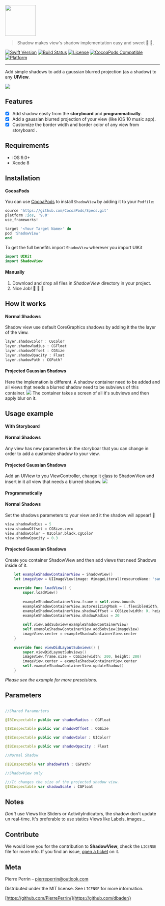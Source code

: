 <img src=https://github.com/PierrePerrin/ShadowView/raw/master/Ressources/ShadowLogoText.png height="100"/>

> Shadow makes view's shadow implementation easy and sweet 🎉 🎊.

[![Swift Version][swift-image]][swift-url] [![Build Status][travis-image]][travis-url] [![License][license-image]][license-url] [![CocoaPods Compatible](https://img.shields.io/cocoapods/v/EZSwiftExtensions.svg)](https://img.shields.io/cocoapods/v/LFAlertController.svg)   [![Platform](https://img.shields.io/cocoapods/p/LFAlertController.svg?style=flat)](http://cocoapods.org/pods/ShadowView)

----------

Add simple shadows to add a gaussian blurred projection (as a shadow) to any **UIView**.

![][example-image]

## Features

- [x] Add shadow easily from the **storyboard** and **programmatically**.
- [x] Add a gaussian blurred projection of your view (like iOS 10 music app).
- [x] Customize the border width and border color of any view from storyboard .

## Requirements

- iOS 9.0+
- Xcode 8

## Installation

#### CocoaPods
You can use [CocoaPods](http://cocoapods.org/) to install `ShadowView` by adding it to your `Podfile`:

```ruby
source 'https://github.com/CocoaPods/Specs.git'
platform :ios, '9.0'
use_frameworks!

target '<Your Target Name>' do
pod 'ShadowView'
end
```

To get the full benefits import `ShadowView` wherever you import UIKit

``` swift
import UIKit
import ShadowView
```
#### Manually
1. Download and drop all files in *ShadowView* directory in your project.  
2. Nice Job! 🎉 🎊 🎈 

## How it works

#### Normal Shadows
 
Shadow view use default CoreGraphics shadows by adding it the the layer of the view. 

``` swift
layer.shadowColor : CGColor
layer.shadowRadius : CGFloat
layer.shadowOffset : CGSize
layer.shadowOpacity : Float
layer.shadowPath : CGPath?
```

#### Projected Gaussian Shadows

Here the implemation is different. A shadow container need to be added and all views that needs a blurred shadow need to be subviews of this container.
![][example2-image]
The container takes a screen of all it's subviews and then apply blur on it.

## Usage example

#### With Storyboard

#### Normal Shadows

Any view has new paramerters in the storyboar that you can change in order to add a customize shadow to your view.  

#### Projected Gaussian Shadows
Add an UIView to you ViewController, change it class to ShadowView and insert in it all view that needs a blurred shadow.
![][exampleSTR2-image]

#### Programmatically

#### Normal Shadows

Set the shadows parameters to your view and it the shadow will appear! 🌟 

``` swift
view.shadowRadius = 5
view.shadowOffset = CGSize.zero
view.shadowColor = UIColor.black.cgColor
view.shadowOpacity = 0.3 
```

#### Projected Gaussian Shadows

Create you container ShadowView and then add views that need Shadows inside of it.
``` swift
    let exampleShadowContainerView = ShadowView()
    let imageView = UIImageView(image: #imageLiteral(resourceName: "sample.jpg"))
    
    override func loadView() {
        super.loadView()
        
        exampleShadowContainerView.frame = self.view.bounds
        exampleShadowContainerView.autoresizingMask = [.flexibleWidth,.flexibleHeight]
        exampleShadowContainerView.shadowOffset = CGSize(width: 0, height: 10)
        exampleShadowContainerView.shadowRadius = 20
        
        self.view.addSubview(exampleShadowContainerView)
        self.exampleShadowContainerView.addSubview(imageView)
        imageView.center = exampleShadowContainerView.center
    }
    
    override func viewDidLayoutSubviews() {
        super.viewDidLayoutSubviews()
        imageView.frame.size = CGSize(width: 200, height: 200)
        imageView.center = exampleShadowContainerView.center
        self.exampleShadowContainerView.updateShadow()
    }
```

*Please see the example for more prescisions.*

## Parameters

``` swift

//Shared Paramerters

@IBInspectable public var shadowRadius : CGFloat

@IBInspectable public var shadowOffset : CGSize

@IBInspectable public var shadowColor : UIColor?

@IBInspectable public var shadowOpacity : Float

//Normal Shadow

@IBInspectable var shadowPath : CGPath?

//ShadowView only

///It changes the size of the projected shadow view.
@IBInspectable var shadowScale : CGFloat

```

## Notes

*Don't* use Views like Sliders or ActivityIndicators, the shadow don't update un real-time.
It's preferable to use statics Views like Labels, images...

## Contribute

We would love you for the contribution to **ShadowView**, check the ``LICENSE`` file for more info.
If you find an issue, [open a ticket](https://github.com/olddonkey/ShadowImageView/issues/new) on it.

## Meta

Pierre Perrin – pierreperrin@outlook.com

Distributed under the MIT license. See ``LICENSE`` for more information.

[https://github.com/PierrePerrin/](https://github.com/dbader/)

[swift-image]:https://img.shields.io/badge/swift-3.0-orange.svg
[swift-url]: https://swift.org/
[license-image]: https://img.shields.io/badge/License-MIT-blue.svg
[license-url]: LICENSE
[travis-image]: https://img.shields.io/travis/dbader/node-datadog-metrics/master.svg?style=flat-square
[travis-url]: https://travis-ci.org/dbader/node-datadog-metrics
[codebeat-image]: https://codebeat.co/badges/c19b47ea-2f9d-45df-8458-b2d952fe9dad
[codebeat-url]: https://codebeat.co/projects/github-com-vsouza-awesomeios-com
[example-image]: https://github.com/PierrePerrin/ShadowView/raw/master/Ressources/Example.png
[example2-image]: https://github.com/PierrePerrin/ShadowView/raw/master/Ressources/Example2.png
[example2-image]: https://github.com/PierrePerrin/ShadowView/raw/master/Ressources/Example2.png
[exampleSTR2-image]: https://github.com/PierrePerrin/ShadowView/raw/master/Ressources/exampleSTR2.png



